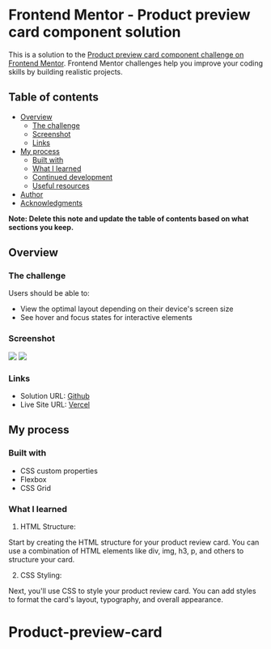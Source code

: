 # Frontend Mentor - Product preview card component solution

This is a solution to the [Product preview card component challenge on Frontend Mentor](https://www.frontendmentor.io/challenges/product-preview-card-component-GO7UmttRfa). Frontend Mentor challenges help you improve your coding skills by building realistic projects. 

## Table of contents

- [Overview](#overview)
  - [The challenge](#the-challenge)
  - [Screenshot](#screenshot)
  - [Links](#links)
- [My process](#my-process)
  - [Built with](#built-with)
  - [What I learned](#what-i-learned)
  - [Continued development](#continued-development)
  - [Useful resources](#useful-resources)
- [Author](#author)
- [Acknowledgments](#acknowledgments)

**Note: Delete this note and update the table of contents based on what sections you keep.**

## Overview

### The challenge

Users should be able to:

- View the optimal layout depending on their device's screen size
- See hover and focus states for interactive elements

### Screenshot

![](./images/Screenshot%202023-09-26%20210426.jpg.jpg)
![](./images/Screenshot%202023-09-26%20210454.jpg.jpg)


### Links

- Solution URL: [Github](https://github.com/Hafizshkr/Product-preview-card)
- Live Site URL: [Vercel](https://vercel.com/hafizshkrs-projects/product-preview-card/6DEGS9JWVJ2beryBVwbwA6SL3jjX)

## My process

### Built with


- CSS custom properties
- Flexbox
- CSS Grid

### What I learned

1. HTML Structure:

Start by creating the HTML structure for your product review card. You can use a combination of HTML elements like div, img, h3, p, and others to structure your card.

2. CSS Styling:

Next, you'll use CSS to style your product review card. You can add styles to format the card's layout, typography, and overall appearance. 



# Product-preview-card
